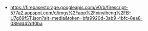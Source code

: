 - https://firebasestorage.googleapis.com/v0/b/firescript-577a2.appspot.com/o/imgs%2Fapp%2Fxinyiheng%2FB-U7g69fST.json?alt=media&token=bfa9920d-3ab9-4bfc-8ea8-089dd42df0ba

